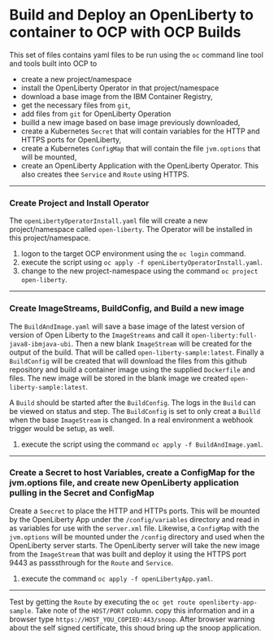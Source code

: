 # Build and Deploy an OpenLiberty to container to OCP with OCP Builds #

This set of files contains yaml files to be run using the `oc` command line tool and tools built into OCP to 
- create a new project/namespace
- install the OpenLiberty Operator in that project/namespace
- download a base image from the IBM Container Registry, 
- get the necessary files from `git`, 
- add files from `git` for OpenLiberty Operation
- builld a new image based on base image previously downloaded, 
- create a Kubernetes `Secret` that will contain variables for the HTTP and HTTPS ports for OpenLiberty,
- create a Kubernetes `ConfigMap` that will contain the file `jvm.options` that will be mounted,
- create an OpenLiberty Application with the OpenLiberty Operator.  This also creates thee `Service` and `Route` using HTTPS.
---
### Create Project and Install Operator ###

The `openLibertyOperatorInstall.yaml` file will create a new project/namespace called `open-liberty`.  The Operator will be installed in this project/namespace.

1. logon to the target OCP environment using the `oc login` command.
2. execute the script using `oc apply -f openLibertyOperatorInstall.yaml`.
3. change to the new project-namespace using the command `oc project open-liberty`.
---
### Create ImageStreams, BuildConfig, and Build a new image ###

The `BuildAndImage.yaml` will save a base image of the latest version of version of Open Liberty to the `ImageStreams` and call it `open-liberty:full-java8-ibmjava-ubi`.  Then a new blank `ImageStream` will be created for the output of the build.  That will be called `open-liberty-sample:latest`.  Finally a `BuildConfig` will be created that will download the files from this github repository and build a container image using the supplied `Dockerfile` and files.  The new image will be stored in the blank image we created `open-liberty-sample:latest`.

A `Build` should be started after the `BuildConfig`.  The logs in the `Build` can be viewed on status and step.  The `BuildConfig` is set to only creat a `Builld` when the base `ImageStream` is changed.  In a real environment a webhook trigger would be setup, as well.

1. execute the script using the command `oc apply -f BuildAndImage.yaml`.
---
### Create a Secret to host Variables, create a ConfigMap for the jvm.options file, and create new OpenLiberty application pulling in the Secret and ConfigMap ###

Create a `Seecret` to place the HTTP and HTTPs ports.  This will be mounted by the OpenLiberty App under the `/config/variables` directory and read in as variables for use with the `server.xml` file.  Likewise, a `ConfigMap` with the `jvm.options` will be mounted under the `/config` directory and used when the OpenLiberty server starts.  The OpenLiberty server will take the new image from the `ImageStream` that was built and deploy it using the HTTPS port 9443 as passsthrough for the `Route` and `Service`.  

1. execute the command `oc apply -f openLibertyApp.yaml`.
---

Test by getting the `Route` by executing the `oc get route openliberty-app-sample`.  Take note of the `HOST/PORT` column.  copy this information and in a browser type `https://HOST_YOU_COPIED:443/snoop`.  After browser warning about the self signed certificate, this shoud bring up the snoop application.
